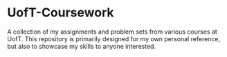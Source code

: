 # UofT-Coursework
A collection of my assignments and problem sets from various courses at UofT. This repository is primarily designed for my own personal reference, but also to showcase my skills to anyone interested.
